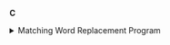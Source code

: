 **C**

<details>
  <summary>Matching Word Replacement Program</summary/>

**Python**

**Simulink**

**Java**
